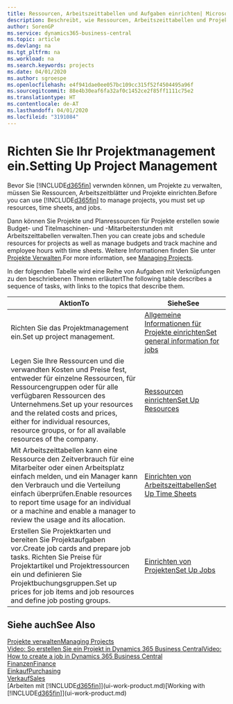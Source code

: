 ```yaml
---
title: Ressourcen, Arbeitszeittabellen und Aufgaben einrichten| Microsoft Docs
description: Beschreibt, wie Ressourcen, Arbeitszeittabellen und Projekte eingerichtet werden, um Projekte zu verwalten.
author: SorenGP
ms.service: dynamics365-business-central
ms.topic: article
ms.devlang: na
ms.tgt_pltfrm: na
ms.workload: na
ms.search.keywords: projects
ms.date: 04/01/2020
ms.author: sgroespe
ms.openlocfilehash: e4f941dae0ee057bc109cc315f52f4504495a96f
ms.sourcegitcommit: 88e4b30eaf6fa32af0c1452ce2f85ff1111c75e2
ms.translationtype: HT
ms.contentlocale: de-AT
ms.lasthandoff: 04/01/2020
ms.locfileid: "3191084"
---
```

# <a name="setting-up-project-management"></a><span data-ttu-id="8ab58-103">Richten Sie Ihr Projektmanagement ein.</span><span class="sxs-lookup"><span data-stu-id="8ab58-103">Setting Up Project Management</span></span>
<span data-ttu-id="8ab58-104">Bevor Sie [!INCLUDE[d365fin](includes/d365fin_md.md)] verwnden können, um Projekte zu verwalten, müssen Sie Ressourcen, Arbeitszeitblätter und Projekte einrichten.</span><span class="sxs-lookup"><span data-stu-id="8ab58-104">Before you can use [!INCLUDE[d365fin](includes/d365fin_md.md)] to manage projects, you must set up resources, time sheets, and jobs.</span></span>

<span data-ttu-id="8ab58-105">Dann können Sie Projekte und Planressourcen für Projekte erstellen sowie Budget- und Titelmaschinen- und -Mitarbeiterstunden mit Arbeitszeittabellen verwalten.</span><span class="sxs-lookup"><span data-stu-id="8ab58-105">Then you can create jobs and schedule resources for projects as well as manage budgets and track machine and employee hours with time sheets.</span></span> <span data-ttu-id="8ab58-106">Weitere Informationen finden Sie unter [Projekte Verwalten](projects-manage-projects.md).</span><span class="sxs-lookup"><span data-stu-id="8ab58-106">For more information, see [Managing Projects](projects-manage-projects.md).</span></span>  

<span data-ttu-id="8ab58-107">In der folgenden Tabelle wird eine Reihe von Aufgaben mit Verknüpfungen zu den beschriebenen Themen erläutert</span><span class="sxs-lookup"><span data-stu-id="8ab58-107">The following table describes a sequence of tasks, with links to the topics that describe them.</span></span>

| <span data-ttu-id="8ab58-108">Aktion</span><span class="sxs-lookup"><span data-stu-id="8ab58-108">To</span></span> | <span data-ttu-id="8ab58-109">Siehe</span><span class="sxs-lookup"><span data-stu-id="8ab58-109">See</span></span> |
| --- | --- |
| <span data-ttu-id="8ab58-110">Richten Sie das Projektmanagement ein.</span><span class="sxs-lookup"><span data-stu-id="8ab58-110">Set up project management.</span></span>|[<span data-ttu-id="8ab58-111">Allgemeine Informationen für Projekte einrichten</span><span class="sxs-lookup"><span data-stu-id="8ab58-111">Set general information for jobs</span></span>](projects-how-setup-jobs.md#to-set-general-information-for-jobs)|
| <span data-ttu-id="8ab58-112">Legen Sie Ihre Ressourcen und die verwandten Kosten und Preise fest, entweder für einzelne Ressourcen, für Ressourcengruppen oder für alle verfügbaren Ressourcen des Unternehmens.</span><span class="sxs-lookup"><span data-stu-id="8ab58-112">Set up your resources and the related costs and prices, either for individual resources, resource groups, or for all available resources of the company.</span></span> |[<span data-ttu-id="8ab58-113">Ressourcen einrichten</span><span class="sxs-lookup"><span data-stu-id="8ab58-113">Set Up Resources</span></span>](projects-how-setup-resources.md) |
| <span data-ttu-id="8ab58-114">Mit Arbeitszeittabellen kann eine Ressource den Zeitverbrauch für eine Mitarbeiter oder einen Arbeitsplatz einfach melden, und ein Manager kann den Verbrauch und die Verteilung einfach überprüfen.</span><span class="sxs-lookup"><span data-stu-id="8ab58-114">Enable resources to report time usage for an individual or a machine and enable a manager to review the usage and its allocation.</span></span> |[<span data-ttu-id="8ab58-115">Einrichten von Arbeitszeittabellen</span><span class="sxs-lookup"><span data-stu-id="8ab58-115">Set Up Time Sheets</span></span>](projects-how-setup-time-sheets.md) |
| <span data-ttu-id="8ab58-116">Erstellen Sie Projektkarten und bereiten Sie Projektaufgaben vor.</span><span class="sxs-lookup"><span data-stu-id="8ab58-116">Create job cards and prepare job tasks.</span></span> <span data-ttu-id="8ab58-117">Richten Sie Preise für Projektartikel und Projektressourcen ein und definieren Sie Projektbuchungsgruppen.</span><span class="sxs-lookup"><span data-stu-id="8ab58-117">Set up prices for job items and job resources and define job posting groups.</span></span> |[<span data-ttu-id="8ab58-118">Einrichten von Projekten</span><span class="sxs-lookup"><span data-stu-id="8ab58-118">Set Up Jobs</span></span>](projects-how-setup-jobs.md) |

## <a name="see-also"></a><span data-ttu-id="8ab58-119">Siehe auch</span><span class="sxs-lookup"><span data-stu-id="8ab58-119">See Also</span></span>

[<span data-ttu-id="8ab58-120">Projekte verwalten</span><span class="sxs-lookup"><span data-stu-id="8ab58-120">Managing Projects</span></span>](projects-manage-projects.md)  
[<span data-ttu-id="8ab58-121">Video: So erstellen Sie ein Projekt in Dynamics 365 Business Central</span><span class="sxs-lookup"><span data-stu-id="8ab58-121">Video: How to create a job in Dynamics 365 Business Central</span></span>](https://www.youtube.com/watch?v=VqaPWr7BWmw)  
[<span data-ttu-id="8ab58-122">Finanzen</span><span class="sxs-lookup"><span data-stu-id="8ab58-122">Finance</span></span>](finance.md)  
[<span data-ttu-id="8ab58-123">Einkauf</span><span class="sxs-lookup"><span data-stu-id="8ab58-123">Purchasing</span></span>](purchasing-manage-purchasing.md)  
[<span data-ttu-id="8ab58-124">Verkauf</span><span class="sxs-lookup"><span data-stu-id="8ab58-124">Sales</span></span>](sales-manage-sales.md)  
<span data-ttu-id="8ab58-125">[Arbeiten mit [!INCLUDE[d365fin](includes/d365fin_md.md)]](ui-work-product.md)</span><span class="sxs-lookup"><span data-stu-id="8ab58-125">[Working with [!INCLUDE[d365fin](includes/d365fin_md.md)]](ui-work-product.md)</span></span>  
